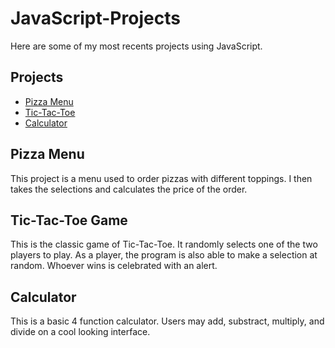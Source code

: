 # JavaScript-Projects
Here are some of my most recents projects using JavaScript.

## Projects

- [Pizza Menu](https://github.com/xavieruxchamp/JavaScript-Projects/tree/main/Basic%20JavaScript%20Projects/Pizza_Project)
- [Tic-Tac-Toe](https://github.com/xavieruxchamp/JavaScript-Projects/blob/main/Basic%20JavaScript%20Projects/Tic%20Tac%20Toe/)
- [Calculator](https://github.com/xavieruxchamp/JavaScript-Projects/tree/main/Basic%20JavaScript%20Projects/Calculator)

## Pizza Menu
This project is a menu used to order pizzas with different toppings. I then takes the selections and calculates the price of the order.

## Tic-Tac-Toe Game
This is the classic game of Tic-Tac-Toe. It randomly selects one of the two players to play. As a player, the  program is also able to make a selection at random. Whoever wins is celebrated with an alert. 

## Calculator
This is a basic 4 function calculator. Users may add, substract, multiply, and divide on a cool looking interface.
